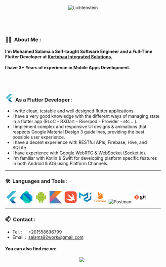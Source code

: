 
<div id="header" align="center">

![Lichtenstein](https://images.weserv.nl/?url=raw.githubusercontent.com/salamaEnigma/salamaEnigma/main/files/profile.jpeg&w=180&h=180&fit=cover&mask=circle&maxage=7d)

</div>
&nbsp;
<p align="center"><img src="https://komarev.com/ghpvc/?username=salamaEnigma&style=for-the-badge&color=blue" alt=""></p>


### :man_technologist: &nbsp;About Me :
#### I'm Mohamed Salama a Self-taught Software Engineer and a Full-Time Flutter Developer at [Kortobaa Integrated Solutions.](https://kortobaa.com)


**I have 3+ Years of experience in Mobile Apps Development.**

&nbsp;
------------

### <img src="https://github.com/devicons/devicon/blob/master/icons/flutter/flutter-original.svg" title="Flutter" alt="Flutter" width="25" height="25"/>&nbsp; As a Flutter Developer :

* I write clean, testable and well designed flutter applications.
* I have a very good knowledge with the different ways of managing state in a flutter app (BLoC - RXDart - Riverpod - Provider - etc .. ).
* I implement complex and responsive UI designs & animations that respects Google Material Design 3 guidelines, providing the best possible user experience.
* I have a decent experience with RESTful APIs, Firebase, Hive, and SQLite.
* I have experience with Google WebRTC & WebSocket (Socket.io).
* I'm familiar with Kotlin & Swift for developing platform specific features in both Android & iOS using Platform Channels.

------------


### 🛠 &nbsp;Languages and Tools :

<p>
<img src="https://github.com/devicons/devicon/blob/master/icons/flutter/flutter-original.svg" title="Flutter" alt="Flutter" width="40" height="40"/>&nbsp;
<img src="https://github.com/devicons/devicon/blob/master/icons/dart/dart-original.svg" title="Dart" **alt="Dart" width="40" height="40"/>&nbsp;
<img src="https://github.com/devicons/devicon/blob/master/icons/android/android-original.svg" title="Android" **alt="Android" width="40" height="40"/>&nbsp;
<img src="https://github.com/devicons/devicon/blob/master/icons/kotlin/kotlin-original.svg" title="Kotlin" **alt="Kotlin" width="40" height="40"/>&nbsp;
<img src="https://github.com/devicons/devicon/blob/master/icons/swift/swift-original.svg" title="Swift" **alt="Swift" width="40" height="40"/>&nbsp;
<img src="https://github.com/devicons/devicon/blob/master/icons/materialui/materialui-original.svg" title="Material UI" alt="Material UI" width="40" height="40"/>&nbsp;
<img src="https://github.com/devicons/devicon/blob/master/icons/firebase/firebase-plain-wordmark.svg" title="Firebase" alt="Firebase" width="40" height="40"/>&nbsp;
<img src="https://www.vectorlogo.zone/logos/getpostman/getpostman-icon.svg" title="Postman"  alt="Postman" width="40" height="40"/>&nbsp;
<img src="https://github.com/devicons/devicon/blob/master/icons/git/git-original-wordmark.svg" title="Git" **alt="Git" width="40" height="40"/>&nbsp;
</p>

------------

### 📫&nbsp; Contact :
* Tel. : &nbsp;&nbsp;&nbsp;&nbsp;+201558696799
* Email : &nbsp;salama92work@gmail.com
#### You can also find me on:
<div id="footer" align="center">

[<img src = "https://img.shields.io/badge/LinkedIn-blue?logo=linkedin&logoColor=white&style=for-the-badge" />](https://www.linkedin.com/in/salamaEnigma)&nbsp;&nbsp;


</div>

